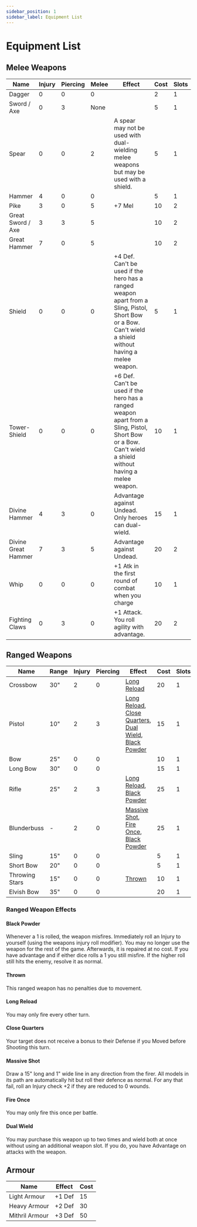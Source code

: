 ```yaml
---
sidebar_position: 1
sidebar_label: Equipment List
---
```

# Equipment List

## Melee Weapons 
| Name | Injury | Piercing | Melee | Effect | Cost | Slots |
| ---- | ------ | -------- | ----- | ------ | ---- | ----- |
| Dagger | 0 |0 | 0 | | 2 | 1 |
| Sword / Axe | 0 |3 | None | | 5 | 1 |
| Spear | 0 |0 | 2 |A spear may not be used with dual-wielding melee weapons but may be used with a shield. | 5 | 1 |
| Hammer | 4 |0 | 0 | | 5 | 1 |
| Pike | 3 |0 | 5 |+7 Mel | 10 | 2 |
| Great Sword / Axe | 3 |3 | 5 | | 10 | 2 |
| Great Hammer | 7 |0 | 5 | | 10 | 2 |
| Shield | 0 |0 | 0 |+4 Def. Can't be used if the hero has a ranged weapon apart from a Sling, Pistol, Short Bow or a Bow. Can't wield a shield without having a melee weapon. | 5 | 1 |
| Tower-Shield | 0 |0 | 0 |+6 Def. Can't be used if the hero has a ranged weapon apart from a Sling, Pistol, Short Bow or a Bow. Can't wield a shield without having a melee weapon. | 10 | 1 |
| Divine Hammer | 4 |3 | 0 |Advantage against Undead. Only heroes can dual-wield. | 15 | 1 |
| Divine Great Hammer | 7 |3 | 5 |Advantage against Undead. | 20 | 2 |
| Whip | 0 |0 | 0 |+1 Atk in the first round of combat when you charge | 10 | 1 |
| Fighting Claws | 0 |3 | 0 |+1 Attack. You roll agility with advantage. | 20 | 2 |

## Ranged Weapons 
| Name | Range | Injury | Piercing | Effect | Cost | Slots |
| ---- | ----- | ------ | -------- | ------ | ---- | ----- |
| Crossbow | 30" | 2 | 0 | [Long Reload](#long-reload) | 20 | 1 |
| Pistol | 10" | 2 | 3 | [Long Reload](#long-reload), [Close Quarters](#close-quarters), [Dual Wield](#dual-wield), [Black Powder](#black-powder) | 15 | 1 |
| Bow | 25" | 0 | 0 | [](#) | 10 | 1 |
| Long Bow | 30" | 0 | 0 | [](#) | 15 | 1 |
| Rifle | 25" | 2 | 3 | [Long Reload](#long-reload), [Black Powder](#black-powder) | 25 | 1 |
| Blunderbuss | - | 2 | 0 | [Massive Shot](#massive-shot), [Fire Once](#fire-once), [Black Powder](#black-powder) | 25 | 1 |
| Sling | 15" | 0 | 0 | [](#) | 5 | 1 |
| Short Bow | 20" | 0 | 0 | [](#) | 5 | 1 |
| Throwing Stars | 15" | 0 | 0 | [Thrown](#thrown) | 10 | 1 |
| Elvish Bow | 35" | 0 | 0 | [](#) | 20 | 1 |

### Ranged Weapon Effects 
#### Black Powder 
Whenever a 1 is rolled, the weapon misfires. Immediately roll an Injury to yourself (using the weapons injury roll modifier). You may no longer use the weapon for the rest of the game. Afterwards, it is repaired at no cost. If you have advantage and if either dice rolls a 1 you still misfire. If the higher roll still hits the enemy, resolve it as normal.
#### Thrown 
This ranged weapon has no penalties due to movement.
#### Long Reload 
You may only fire every other turn.
#### Close Quarters 
Your target does not receive a bonus to their Defense if you Moved before Shooting this turn.
#### Massive Shot 
Draw a 15" long and 1" wide line in any direction from the firer.
All models in its path are automatically hit but roll their defence as normal.
For any that fail, roll an Injury check +2 if they are reduced to 0 wounds.
#### Fire Once 
You may only fire this once per battle.
#### Dual Wield 
You may purchase this weapon up to two times and wield both at once without using an additional weapon slot. If you do, you have Advantage on attacks with the weapon.

## Armour 
| Name | Effect | Cost |
| ---- | ------ | ---- |
| Light Armour | +1 Def | 15 |
| Heavy Armour | +2 Def | 30 |
| Mithril Armour | +3 Def | 50 |
